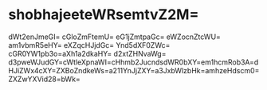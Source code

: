 # shobhajeeteWRsemtvZ2M=
dWt2enJmeGI=
cGloZmFtemU=
eG1jZmtpaGc=
eWZocnZtcWU=
am1vbmR5eHY=
eXZqcHJjdGc=
Ynd5dXF0ZWc=
cGR0YW1pb3o=aXh1a2dkaHY=
d2xtZHNvaWg=
d3pweWJudGY=cWtleXpnaWI=cHhmb2JucndsdWR0bXY=em1hcmRob3A=dHJiZWx4cXY=ZXBoZndkeWs=a211YnJjZXY=a3JxbWlzbHk=amhzeHdscm0=ZXZwYXVid28=bWk=
